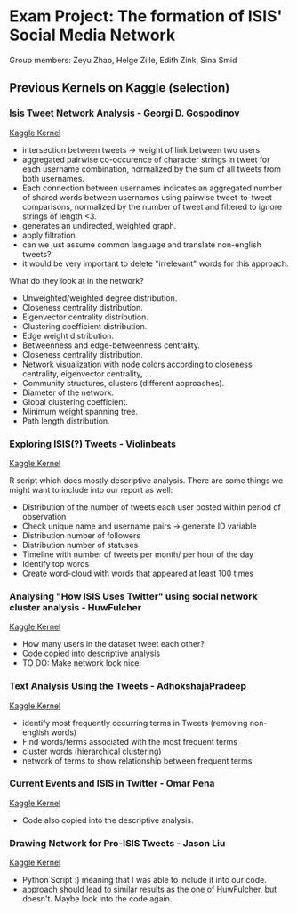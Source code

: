 # Exam Project: The formation of ISIS' Social Media Network

Group members: Zeyu Zhao, Helge Zille, Edith Zink, Sina Smid

## Previous Kernels on Kaggle (selection)

### Isis Tweet Network Analysis - Georgi D. Gospodinov
[Kaggle Kernel](https://www.kaggle.com/ggospodinov/tweet-analysis2)

- intersection between tweets -> weight of link between two users
- aggregated pairwise co-occurence of character strings in tweet for each username combination, normalized by the sum of all tweets from both usernames.
- Each connection between usernames indicates an aggregated number of shared words between usernames using pairwise tweet-to-tweet comparisons, normalized by the number of tweet and filtered to ignore strings of length $<$3.
- generates an undirected, weighted graph.
- apply filtration
- can we just assume common language and translate non-english tweets?
- it would be very important to delete "irrelevant" words for this approach.

What do they look at in the network?
- Unweighted/weighted degree distribution.
- Closeness centrality distribution.
- Eigenvector centrality distribution.
- Clustering coefficient distribution.
- Edge weight distribution.
- Betweenness and edge-betweenness centrality.
- Closeness centrality distribution.
- Network visualization with node colors according to closeness centrality, eigenvector centrality, ...
- Community structures, clusters (different approaches).
- Diameter of the network.
- Global clustering coefficient.
- Minimum weight spanning tree.
- Path length distribution.

### Exploring ISIS(?) Tweets - Violinbeats
[Kaggle Kernel](https://www.kaggle.com/violinbeats/notebook-0427671092ae887aa87e/code)

R script which does mostly descriptive analysis.
There are some things we might want to include into our report as well:
- Distribution of the number of tweets each user posted within period of observation
- Check unique name and username pairs -> generate ID variable
- Distribution number of followers
- Distribution number of statuses
- Timeline with number of tweets per month/ per hour of the day
- Identify top words
- Create word-cloud with words that appeared at least 100 times

### Analysing "How ISIS Uses Twitter" using social network cluster analysis - HuwFulcher
[Kaggle Kernel](https://www.kaggle.com/huwfulcher/social-cluster-analysis?fbclid=IwAR1MQX34OUV-QJV6-GAkB2aajKqf2JJ2v6xpJvBIut13qz6iVq5co_fOOKo)
- How many users in the dataset tweet each other?
- Code copied into descriptive analysis
- TO DO: Make network look nice!

### Text Analysis Using the Tweets - AdhokshajaPradeep
[Kaggle Kernel](https://www.kaggle.com/adhok93/text-analysis-using-the-tweets)
- identify most frequently occurring terms in Tweets (removing non-english words)
- Find words/terms associated with the most frequent terms
- cluster words (hierarchical clustering)
- network of terms to show relationship between frequent terms

### Current Events and ISIS in Twitter - Omar Pena
[Kaggle Kernel](https://www.kaggle.com/greyfaux/quick-look)

- Code also copied into the descriptive analysis.

### Drawing Network for Pro-ISIS Tweets - Jason Liu
[Kaggle Kernel](https://www.kaggle.com/jiashenliu/drawing-network-for-pro-isis-tweets)
- Python Script :) meaning that I was able to include it into our code.
- approach should lead to similar results as the one of HuwFulcher, but doesn't. Maybe look into the code again.
